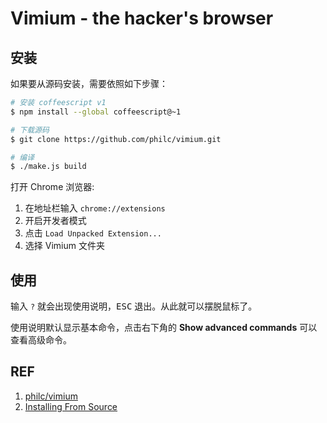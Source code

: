# Vimium - the hacker's browser

## 安装

如果要从源码安装，需要依照如下步骤：

```sh
# 安装 coffeescript v1
$ npm install --global coffeescript@~1

# 下载源码
$ git clone https://github.com/philc/vimium.git

# 编译
$ ./make.js build
```

打开 Chrome 浏览器:
1. 在地址栏输入 `chrome://extensions`
1. 开启开发者模式
1. 点击 `Load Unpacked Extension...`
1. 选择 Vimium 文件夹

## 使用

输入 `?` 就会出现使用说明，<kbd>ESC</kbd> 退出。从此就可以摆脱鼠标了。

使用说明默认显示基本命令，点击右下角的 **Show advanced commands** 可以查看高级命令。

## REF

1. [philc/vimium](https://github.com/philc/vimium)
1. [Installing From Source](https://github.com/philc/vimium/blob/master/CONTRIBUTING.md#installing-from-source)
